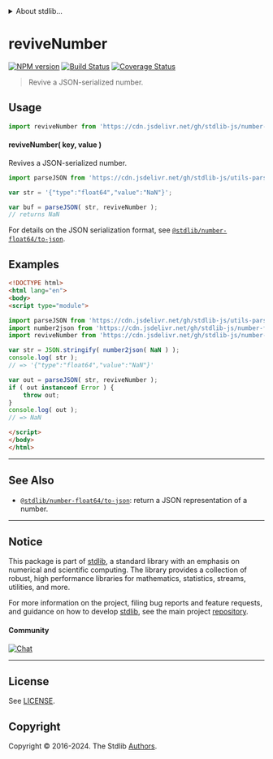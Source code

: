<!--

@license Apache-2.0

Copyright (c) 2022 The Stdlib Authors.

Licensed under the Apache License, Version 2.0 (the "License");
you may not use this file except in compliance with the License.
You may obtain a copy of the License at

   http://www.apache.org/licenses/LICENSE-2.0

Unless required by applicable law or agreed to in writing, software
distributed under the License is distributed on an "AS IS" BASIS,
WITHOUT WARRANTIES OR CONDITIONS OF ANY KIND, either express or implied.
See the License for the specific language governing permissions and
limitations under the License.

-->


<details>
  <summary>
    About stdlib...
  </summary>
  <p>We believe in a future in which the web is a preferred environment for numerical computation. To help realize this future, we've built stdlib. stdlib is a standard library, with an emphasis on numerical and scientific computation, written in JavaScript (and C) for execution in browsers and in Node.js.</p>
  <p>The library is fully decomposable, being architected in such a way that you can swap out and mix and match APIs and functionality to cater to your exact preferences and use cases.</p>
  <p>When you use stdlib, you can be absolutely certain that you are using the most thorough, rigorous, well-written, studied, documented, tested, measured, and high-quality code out there.</p>
  <p>To join us in bringing numerical computing to the web, get started by checking us out on <a href="https://github.com/stdlib-js/stdlib">GitHub</a>, and please consider <a href="https://opencollective.com/stdlib">financially supporting stdlib</a>. We greatly appreciate your continued support!</p>
</details>

# reviveNumber

[![NPM version][npm-image]][npm-url] [![Build Status][test-image]][test-url] [![Coverage Status][coverage-image]][coverage-url] <!-- [![dependencies][dependencies-image]][dependencies-url] -->

> Revive a JSON-serialized number.

<!-- Section to include introductory text. Make sure to keep an empty line after the intro `section` element and another before the `/section` close. -->

<section class="intro">

</section>

<!-- /.intro -->

<!-- Package usage documentation. -->



<section class="usage">

## Usage

```javascript
import reviveNumber from 'https://cdn.jsdelivr.net/gh/stdlib-js/number-float64-reviver@v0.2.0-esm/index.mjs';
```

#### reviveNumber( key, value )

Revives a JSON-serialized number.

```javascript
import parseJSON from 'https://cdn.jsdelivr.net/gh/stdlib-js/utils-parse-json@esm/index.mjs';

var str = '{"type":"float64","value":"NaN"}';

var buf = parseJSON( str, reviveNumber );
// returns NaN
```

For details on the JSON serialization format, see [`@stdlib/number-float64/to-json`][@stdlib/number/float64/to-json].

</section>

<!-- /.usage -->

<!-- Package usage notes. Make sure to keep an empty line after the `section` element and another before the `/section` close. -->

<section class="notes">

</section>

<!-- /.notes -->

<!-- Package usage examples. -->

<section class="examples">

## Examples

<!-- eslint no-undef: "error" -->

```html
<!DOCTYPE html>
<html lang="en">
<body>
<script type="module">

import parseJSON from 'https://cdn.jsdelivr.net/gh/stdlib-js/utils-parse-json@esm/index.mjs';
import number2json from 'https://cdn.jsdelivr.net/gh/stdlib-js/number-float64-to-json@esm/index.mjs';
import reviveNumber from 'https://cdn.jsdelivr.net/gh/stdlib-js/number-float64-reviver@v0.2.0-esm/index.mjs';

var str = JSON.stringify( number2json( NaN ) );
console.log( str );
// => '{"type":"float64","value":"NaN"}'

var out = parseJSON( str, reviveNumber );
if ( out instanceof Error ) {
    throw out;
}
console.log( out );
// => NaN

</script>
</body>
</html>
```

</section>

<!-- /.examples -->

<!-- Section to include cited references. If references are included, add a horizontal rule *before* the section. Make sure to keep an empty line after the `section` element and another before the `/section` close. -->

<section class="references">

</section>

<!-- /.references -->

<!-- Section for related `stdlib` packages. Do not manually edit this section, as it is automatically populated. -->

<section class="related">

* * *

## See Also

-   <span class="package-name">[`@stdlib/number-float64/to-json`][@stdlib/number/float64/to-json]</span><span class="delimiter">: </span><span class="description">return a JSON representation of a number.</span>

</section>

<!-- /.related -->

<!-- Section for all links. Make sure to keep an empty line after the `section` element and another before the `/section` close. -->


<section class="main-repo" >

* * *

## Notice

This package is part of [stdlib][stdlib], a standard library with an emphasis on numerical and scientific computing. The library provides a collection of robust, high performance libraries for mathematics, statistics, streams, utilities, and more.

For more information on the project, filing bug reports and feature requests, and guidance on how to develop [stdlib][stdlib], see the main project [repository][stdlib].

#### Community

[![Chat][chat-image]][chat-url]

---

## License

See [LICENSE][stdlib-license].


## Copyright

Copyright &copy; 2016-2024. The Stdlib [Authors][stdlib-authors].

</section>

<!-- /.stdlib -->

<!-- Section for all links. Make sure to keep an empty line after the `section` element and another before the `/section` close. -->

<section class="links">

[npm-image]: http://img.shields.io/npm/v/@stdlib/number-float64-reviver.svg
[npm-url]: https://npmjs.org/package/@stdlib/number-float64-reviver

[test-image]: https://github.com/stdlib-js/number-float64-reviver/actions/workflows/test.yml/badge.svg?branch=v0.2.0
[test-url]: https://github.com/stdlib-js/number-float64-reviver/actions/workflows/test.yml?query=branch:v0.2.0

[coverage-image]: https://img.shields.io/codecov/c/github/stdlib-js/number-float64-reviver/main.svg
[coverage-url]: https://codecov.io/github/stdlib-js/number-float64-reviver?branch=main

<!--

[dependencies-image]: https://img.shields.io/david/stdlib-js/number-float64-reviver.svg
[dependencies-url]: https://david-dm.org/stdlib-js/number-float64-reviver/main

-->

[chat-image]: https://img.shields.io/gitter/room/stdlib-js/stdlib.svg
[chat-url]: https://app.gitter.im/#/room/#stdlib-js_stdlib:gitter.im

[stdlib]: https://github.com/stdlib-js/stdlib

[stdlib-authors]: https://github.com/stdlib-js/stdlib/graphs/contributors

[umd]: https://github.com/umdjs/umd
[es-module]: https://developer.mozilla.org/en-US/docs/Web/JavaScript/Guide/Modules

[deno-url]: https://github.com/stdlib-js/number-float64-reviver/tree/deno
[deno-readme]: https://github.com/stdlib-js/number-float64-reviver/blob/deno/README.md
[umd-url]: https://github.com/stdlib-js/number-float64-reviver/tree/umd
[umd-readme]: https://github.com/stdlib-js/number-float64-reviver/blob/umd/README.md
[esm-url]: https://github.com/stdlib-js/number-float64-reviver/tree/esm
[esm-readme]: https://github.com/stdlib-js/number-float64-reviver/blob/esm/README.md
[branches-url]: https://github.com/stdlib-js/number-float64-reviver/blob/main/branches.md

[stdlib-license]: https://raw.githubusercontent.com/stdlib-js/number-float64-reviver/main/LICENSE

[@stdlib/number/float64/to-json]: https://github.com/stdlib-js/number-float64-to-json/tree/esm

</section>

<!-- /.links -->
